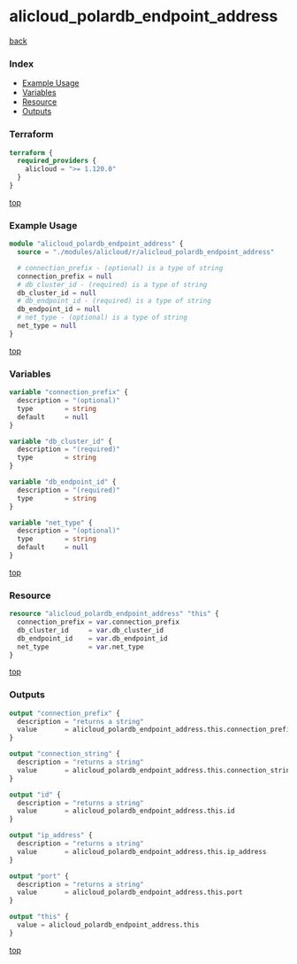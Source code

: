 # alicloud_polardb_endpoint_address

[back](../alicloud.md)

### Index

- [Example Usage](#example-usage)
- [Variables](#variables)
- [Resource](#resource)
- [Outputs](#outputs)

### Terraform

```terraform
terraform {
  required_providers {
    alicloud = ">= 1.120.0"
  }
}
```

[top](#index)

### Example Usage

```terraform
module "alicloud_polardb_endpoint_address" {
  source = "./modules/alicloud/r/alicloud_polardb_endpoint_address"

  # connection_prefix - (optional) is a type of string
  connection_prefix = null
  # db_cluster_id - (required) is a type of string
  db_cluster_id = null
  # db_endpoint_id - (required) is a type of string
  db_endpoint_id = null
  # net_type - (optional) is a type of string
  net_type = null
}
```

[top](#index)

### Variables

```terraform
variable "connection_prefix" {
  description = "(optional)"
  type        = string
  default     = null
}

variable "db_cluster_id" {
  description = "(required)"
  type        = string
}

variable "db_endpoint_id" {
  description = "(required)"
  type        = string
}

variable "net_type" {
  description = "(optional)"
  type        = string
  default     = null
}
```

[top](#index)

### Resource

```terraform
resource "alicloud_polardb_endpoint_address" "this" {
  connection_prefix = var.connection_prefix
  db_cluster_id     = var.db_cluster_id
  db_endpoint_id    = var.db_endpoint_id
  net_type          = var.net_type
}
```

[top](#index)

### Outputs

```terraform
output "connection_prefix" {
  description = "returns a string"
  value       = alicloud_polardb_endpoint_address.this.connection_prefix
}

output "connection_string" {
  description = "returns a string"
  value       = alicloud_polardb_endpoint_address.this.connection_string
}

output "id" {
  description = "returns a string"
  value       = alicloud_polardb_endpoint_address.this.id
}

output "ip_address" {
  description = "returns a string"
  value       = alicloud_polardb_endpoint_address.this.ip_address
}

output "port" {
  description = "returns a string"
  value       = alicloud_polardb_endpoint_address.this.port
}

output "this" {
  value = alicloud_polardb_endpoint_address.this
}
```

[top](#index)